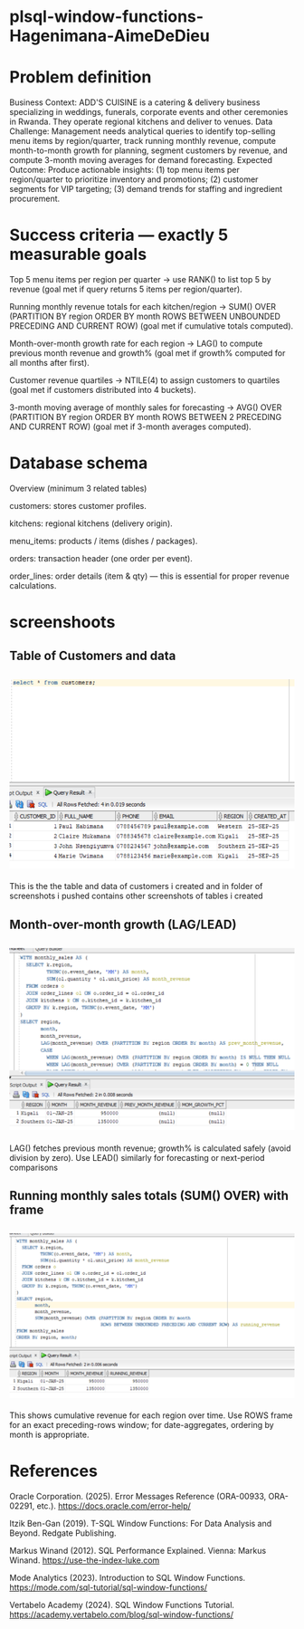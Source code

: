 # plsql-window-functions-Hagenimana-AimeDeDieu
#  Problem definition 

Business Context: ADD'S CUISINE is a catering & delivery business specializing in weddings, funerals, corporate events and other ceremonies in Rwanda. They operate regional kitchens and deliver to venues.
Data Challenge: Management needs analytical queries to identify top-selling menu items by region/quarter, track running monthly revenue, compute month-to-month growth for planning, segment customers by revenue, and compute 3-month moving averages for demand forecasting.
Expected Outcome: Produce actionable insights: (1) top menu items per region/quarter to prioritize inventory and promotions; (2) customer segments for VIP targeting; (3) demand trends for staffing and ingredient procurement.

#  Success criteria — exactly 5 measurable goals 

Top 5 menu items per region per quarter → use RANK() to list top 5 by revenue (goal met if query returns 5 items per region/quarter).

Running monthly revenue totals for each kitchen/region → SUM() OVER (PARTITION BY region ORDER BY month ROWS BETWEEN UNBOUNDED PRECEDING AND CURRENT ROW) (goal met if cumulative totals computed).

Month-over-month growth rate for each region → LAG() to compute previous month revenue and growth% (goal met if growth% computed for all months after first).

Customer revenue quartiles → NTILE(4) to assign customers to quartiles (goal met if customers distributed into 4 buckets).

3-month moving average of monthly sales for forecasting → AVG() OVER (PARTITION BY region ORDER BY month ROWS BETWEEN 2 PRECEDING AND CURRENT ROW) (goal met if 3-month averages computed).

#  Database schema 
Overview (minimum 3 related tables)

customers: stores customer profiles.

kitchens: regional kitchens (delivery origin).

menu_items: products / items (dishes / packages).

orders: transaction header (one order per event).

order_lines: order details (item & qty) — this is essential for proper revenue calculations.

# screenshoots
Table of Customers and data
-------------------------
![customer table](screenshots/customers.png)
---------------------------------------
This is the the table and data of customers i created and in folder of screenshots i pushed contains other screenshots of tables i created


Month-over-month growth (LAG/LEAD)
---------------------------------
![customer table](screenshots/Navigation.png)
-------------------------------------------
LAG() fetches previous month revenue; growth% is calculated safely (avoid division by zero). Use LEAD() similarly for forecasting or next-period comparisons

Running monthly sales totals (SUM() OVER) with frame
---------------------------------------
![customer table](screenshots/aggregate.png)
-----------------------------------------
This shows cumulative revenue for each region over time. Use ROWS frame for an exact preceding-rows window; for date-aggregates, ordering by month is appropriate.


#  References
Oracle Corporation. (2025). Error Messages Reference (ORA-00933, ORA-02291, etc.).
https://docs.oracle.com/error-help/

Itzik Ben-Gan (2019). T-SQL Window Functions: For Data Analysis and Beyond. Redgate Publishing.

Markus Winand (2012). SQL Performance Explained. Vienna: Markus Winand.
https://use-the-index-luke.com

Mode Analytics (2023). Introduction to SQL Window Functions.
https://mode.com/sql-tutorial/sql-window-functions/

Vertabelo Academy (2024). SQL Window Functions Tutorial.
https://academy.vertabelo.com/blog/sql-window-functions/
